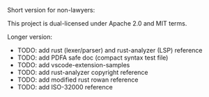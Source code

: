 Short version for non-lawyers:

This project is dual-licensed under Apache 2.0 and MIT
terms.

Longer version:

- TODO: add rust (lexer/parser) and rust-analyzer (LSP) reference
- TODO: add PDFA safe doc (compact syntax test file)
- TODO: add vscode-extension-samples
- TODO: add rust-analyzer copyright reference
- TODO: add modified rust rowan reference
- TODO: add ISO-32000 reference